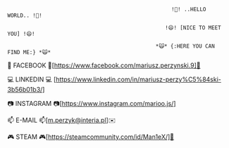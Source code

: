                                                         !👋! ..HELLO WORLD.. !👋!
   
                                                      !😄! [NICE TO MEET YOU] !😄!
   
                                                   *🙀* {:HERE YOU CAN FIND ME:} *🙀*


📲                   FACEBOOK                   📲[https://www.facebook.com/mariusz.perzynski.9]📲


💻                            LINKEDIN                           💻     [https://www.linkedin.com/in/mariusz-perzy%C5%84ski-3b56b01b3/]



📷                INSTAGRAM             📷[https://www.instagram.com/marioo.js/]



📫         E-MAIL      📫[m.perzyk@interia.pl]✉️


🎮                   STEAM               🎮[https://steamcommunity.com/id/Man1eX/]👾




